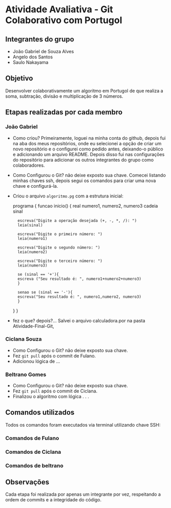 # Atividade Avaliativa - Git Colaborativo com Portugol

## Integrantes do grupo
- João Gabriel de Souza Alves
- Angelo dos Santos  
- Saulo Nakayama

## Objetivo
Desenvolver colaborativamente um algoritmo em Portugol de que realiza a soma, subtração, divisão e multiplicação de 3 números.

## Etapas realizadas por cada membro

### João Gabriel
- Como criou?
    Primeiramente, loguei na minha conta do github, depois fui na aba dos meus repositórios, onde eu selecionei a opção de criar um novo repositório e o configurei como pedido antes, deixando-o público e adicionando um arquivo README. Depois disso fui nas configurações do repositório para adicionar os outros integrantes do grupo como colaboradores.
- Como Configurou o Git? não deixe exposto sua chave.
    Comecei listando minhas chaves ssh, depois segui os comandos para criar uma nova chave e configurá-la.
- Criou o arquivo `algoritmo.pg` com a estrutura inicial:

    programa {
    funcao inicio() {
        real numero1, numero2, numero3
        cadeia sinal

        escreva("Digite a operação desejada (+, -, *, /): ")
        leia(sinal)

        escreva("Digite o primeiro número: ")
        leia(numero1)

        escreva("Digite o segundo número: ")
        leia(numero2)

        escreva("Digite o terceiro número: ")
        leia(numero3)

        se (sinal == '+'){
        escreva ("Seu resultado é: ", numero1+numero2+numero3)
        }

        senao se (sinal == '-'){
        escreva("Seu resultado é: ", numero1,numero2, numero3)
        }
    }
}

- fez o que? depois?...
    Salvei o arquivo calculadora.por na pasta Atividade-Final-Git, 

### Ciclana Souza
- Como Configurou o Git? não deixe exposto sua chave.
- Fez `git pull` após o commit de Fulano.
- Adicionou lógica de ... 
 

### Beltrano Gomes 
- Como Configurou o Git? não deixe exposto sua chave.
- Fez `git pull` após o commit de Ciclana.
- Finalizou o algoritmo com lógica . . .


## Comandos utilizados
Todos os comandos foram executados via terminal utilizando chave SSH:
### Comandos de Fulano

### Comandos de Ciclana

### Comandos de beltrano

## Observações
Cada etapa foi realizada por apenas um integrante por vez, respeitando a ordem de commits e a integridade do código.